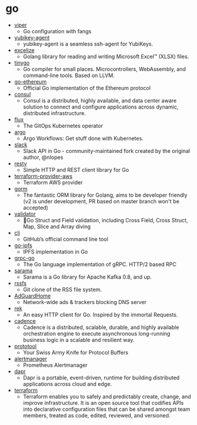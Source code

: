 # go
- [viper](https://github.com/spf13/viper)
  - Go configuration with fangs
- [yubikey-agent](https://github.com/FiloSottile/yubikey-agent)
  - yubikey-agent is a seamless ssh-agent for YubiKeys.
- [excelize](https://github.com/360EntSecGroup-Skylar/excelize)
  - Golang library for reading and writing Microsoft Excel™ (XLSX) files.
- [tinygo](https://github.com/tinygo-org/tinygo)
  - Go compiler for small places. Microcontrollers, WebAssembly, and command-line tools. Based on LLVM.
- [go-ethereum](https://github.com/ethereum/go-ethereum)
  - Official Go implementation of the Ethereum protocol
- [consul](https://github.com/hashicorp/consul)
  - Consul is a distributed, highly available, and data center aware solution to connect and configure applications across dynamic, distributed infrastructure.
- [flux](https://github.com/fluxcd/flux)
  - The GitOps Kubernetes operator
- [argo](https://github.com/argoproj/argo)
  - Argo Workflows: Get stuff done with Kubernetes.
- [slack](https://github.com/slack-go/slack)
  - Slack API in Go - community-maintained fork created by the original author, @nlopes
- [resty](https://github.com/go-resty/resty)
  - Simple HTTP and REST client library for Go
- [terraform-provider-aws](https://github.com/terraform-providers/terraform-provider-aws)
  - Terraform AWS provider
- [gorm](https://github.com/jinzhu/gorm)
  - The fantastic ORM library for Golang, aims to be developer friendly (v2 is under development, PR based on master branch won't be accepted)
- [validator](https://github.com/go-playground/validator)
  - 💯Go Struct and Field validation, including Cross Field, Cross Struct, Map, Slice and Array diving
- [cli](https://github.com/cli/cli)
  - GitHub’s official command line tool
- [go-ipfs](https://github.com/ipfs/go-ipfs)
  - IPFS implementation in Go
- [grpc-go](https://github.com/grpc/grpc-go)
  - The Go language implementation of gRPC. HTTP/2 based RPC
- [sarama](https://github.com/Shopify/sarama)
  - Sarama is a Go library for Apache Kafka 0.8, and up.
- [rssfs](https://github.com/dertuxmalwieder/rssfs)
  - Git clone of the RSS file system.
- [AdGuardHome](https://github.com/AdguardTeam/AdGuardHome)
  - Network-wide ads & trackers blocking DNS server
- [rek](https://github.com/lucperkins/rek)
  - An easy HTTP client for Go. Inspired by the immortal Requests.
- [cadence](https://github.com/uber/cadence)
  - Cadence is a distributed, scalable, durable, and highly available orchestration engine to execute asynchronous long-running business logic in a scalable and resilient way.
- [prototool](https://github.com/uber/prototool)
  - Your Swiss Army Knife for Protocol Buffers
- [alertmanager](https://github.com/prometheus/alertmanager)
  - Prometheus Alertmanager
- [dapr](https://github.com/dapr/dapr)
  - Dapr is a portable, event-driven, runtime for building distributed applications across cloud and edge.
- [terraform](https://github.com/hashicorp/terraform)
  - Terraform enables you to safely and predictably create, change, and improve infrastructure. It is an open source tool that codifies APIs into declarative configuration files that can be shared amongst team members, treated as code, edited, reviewed, and versioned.
